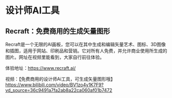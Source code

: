 # 设计师AI工具

## Recraft：免费商用的生成矢量图形

Recraft是一个无限的AI画板，您可以在其中生成和编辑矢量艺术、图标、3D图像和插图，适用于网站、印刷品和营销。它对所有人免费，并允许商业使用所生成的图片。网址在视频里能看到，大家自行前往体验。

体验地址：<https://www.recraft.ai/>

视频：【免费商用的设计师Ai工具，可生成矢量图形哦】<https://www.bilibili.com/video/BV1zo4y1K7F9?vd_source=36c9491a7fa2ab8a22ca060af01b7472>
